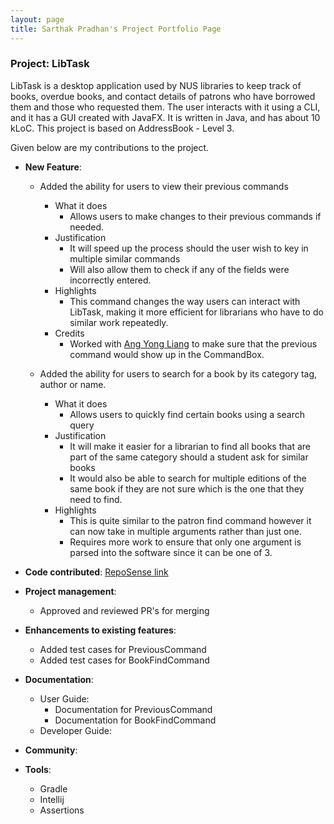 ```yaml
---
layout: page
title: Sarthak Pradhan's Project Portfolio Page
---
```


### Project: LibTask


LibTask is a desktop application used by NUS libraries to keep track of books, overdue books, and contact details of patrons who have borrowed them and those who requested them.
The user interacts with it using a CLI, and it has a GUI created with JavaFX. It is written in Java, and has about 10 kLoC. This project is based on AddressBook - Level 3.

Given below are my contributions to the project.

* **New Feature**:
  * Added the ability for users to view their previous commands
    * What it does
      * Allows users to make changes to their previous commands if needed. 
    * Justification
      * It will speed up the process should the user wish to key in multiple similar commands
      * Will also allow them to check if any of the fields were incorrectly entered.
    * Highlights
      * This command changes the way users can interact with LibTask, making it more efficient for librarians who have to do similar work repeatedly.
    * Credits
      * Worked with [Ang Yong Liang](http://github.com/yl-ang) to make sure that the previous command would show up in the CommandBox.
  
  * Added the ability for users to search for a book by its category tag, author or name.
    * What it does
      * Allows users to quickly find certain books using a search query
    * Justification
      * It will make it easier for a librarian to find all books that are part of the same category should a student ask for similar books
      * It would also be able to search for multiple editions of the same book if they are not sure which is the one that they need to find. 
    * Highlights
      * This is quite similar to the patron find command however it can now take in multiple arguments rather than just one.
      * Requires more work to ensure that only one argument is parsed into the software since it can be one of 3. 

* **Code contributed**: [RepoSense link](https://nus-cs2103-ay2122s2.github.io/tp-dashboard/?search=&sort=groupTitle&sortWithin=title&since=2022-02-18&timeframe=commit&mergegroup=&groupSelect=groupByRepos&breakdown=false&tabOpen=true&tabType=authorship&tabAuthor=Halpfrog&tabRepo=AY2122S2-CS2103T-W14-1%2Ftp%5Bmaster%5D&authorshipIsMergeGroup=false&authorshipFileTypes=docs~functional-code~test-code&authorshipIsBinaryFileTypeChecked=false)


* **Project management**:
  * Approved and reviewed PR's for merging


* **Enhancements to existing features**:
  * Added test cases for PreviousCommand
  * Added test cases for BookFindCommand


* **Documentation**:
  * User Guide:
    * Documentation for PreviousCommand
    * Documentation for BookFindCommand
  * Developer Guide:


* **Community**:


* **Tools**:
  * Gradle
  * Intellij
  * Assertions


